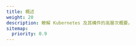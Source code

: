 ```yaml
---
title: 概述
weight: 20
description: 瞭解 Kubernetes 及其構件的高層次概要。
sitemap:
  priority: 0.9
---
```

<!--
title: "Overview"
weight: 20
description: Get a high-level outline of Kubernetes and the components it is built from.
sitemap:
  priority: 0.9
-->
